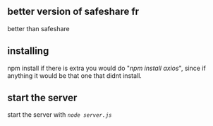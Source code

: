 ## better version of safeshare fr
better than safeshare

## installing

npm install 
if there is extra you would do "*npm install axios*", since if anything it would be that one that didnt install.

## start the server

start the server with *`node server.js`*
